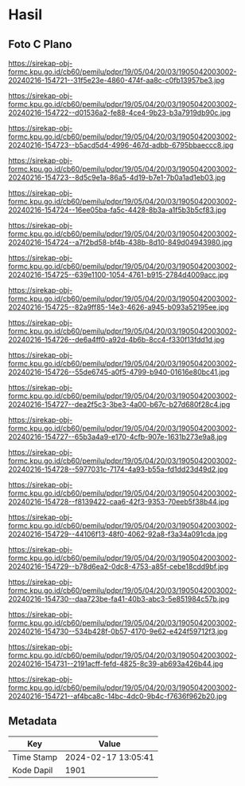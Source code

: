 # Hasil

## Foto C Plano

https://sirekap-obj-formc.kpu.go.id/cb60/pemilu/pdpr/19/05/04/20/03/1905042003002-20240216-154721--31f5e23e-4860-474f-aa8c-c0fb13957be3.jpg

https://sirekap-obj-formc.kpu.go.id/cb60/pemilu/pdpr/19/05/04/20/03/1905042003002-20240216-154722--d01536a2-fe88-4ce4-9b23-b3a7919db90c.jpg

https://sirekap-obj-formc.kpu.go.id/cb60/pemilu/pdpr/19/05/04/20/03/1905042003002-20240216-154723--b5acd5d4-4996-467d-adbb-6795bbaeccc8.jpg

https://sirekap-obj-formc.kpu.go.id/cb60/pemilu/pdpr/19/05/04/20/03/1905042003002-20240216-154723--8d5c9e1a-86a5-4d19-b7e1-7b0a1ad1eb03.jpg

https://sirekap-obj-formc.kpu.go.id/cb60/pemilu/pdpr/19/05/04/20/03/1905042003002-20240216-154724--16ee05ba-fa5c-4428-8b3a-a1f5b3b5cf83.jpg

https://sirekap-obj-formc.kpu.go.id/cb60/pemilu/pdpr/19/05/04/20/03/1905042003002-20240216-154724--a7f2bd58-bf4b-438b-8d10-849d04943980.jpg

https://sirekap-obj-formc.kpu.go.id/cb60/pemilu/pdpr/19/05/04/20/03/1905042003002-20240216-154725--639e1100-1054-4761-b915-2784d4009acc.jpg

https://sirekap-obj-formc.kpu.go.id/cb60/pemilu/pdpr/19/05/04/20/03/1905042003002-20240216-154725--82a9ff85-14e3-4626-a945-b093a52195ee.jpg

https://sirekap-obj-formc.kpu.go.id/cb60/pemilu/pdpr/19/05/04/20/03/1905042003002-20240216-154726--de6a4ff0-a92d-4b6b-8cc4-f330f13fdd1d.jpg

https://sirekap-obj-formc.kpu.go.id/cb60/pemilu/pdpr/19/05/04/20/03/1905042003002-20240216-154726--55de6745-a0f5-4799-b940-01616e80bc41.jpg

https://sirekap-obj-formc.kpu.go.id/cb60/pemilu/pdpr/19/05/04/20/03/1905042003002-20240216-154727--dea2f5c3-3be3-4a00-b67c-b27d680f28c4.jpg

https://sirekap-obj-formc.kpu.go.id/cb60/pemilu/pdpr/19/05/04/20/03/1905042003002-20240216-154727--65b3a4a9-e170-4cfb-907e-1631b273e9a8.jpg

https://sirekap-obj-formc.kpu.go.id/cb60/pemilu/pdpr/19/05/04/20/03/1905042003002-20240216-154728--5977031c-7174-4a93-b55a-fd1dd23d49d2.jpg

https://sirekap-obj-formc.kpu.go.id/cb60/pemilu/pdpr/19/05/04/20/03/1905042003002-20240216-154728--f8139422-caa6-42f3-9353-70eeb5f38b44.jpg

https://sirekap-obj-formc.kpu.go.id/cb60/pemilu/pdpr/19/05/04/20/03/1905042003002-20240216-154729--44106f13-48f0-4062-92a8-f3a34a091cda.jpg

https://sirekap-obj-formc.kpu.go.id/cb60/pemilu/pdpr/19/05/04/20/03/1905042003002-20240216-154729--b78d6ea2-0dc8-4753-a85f-cebe18cdd9bf.jpg

https://sirekap-obj-formc.kpu.go.id/cb60/pemilu/pdpr/19/05/04/20/03/1905042003002-20240216-154730--daa723be-fa41-40b3-abc3-5e851984c57b.jpg

https://sirekap-obj-formc.kpu.go.id/cb60/pemilu/pdpr/19/05/04/20/03/1905042003002-20240216-154730--534b428f-0b57-4170-9e62-e424f59712f3.jpg

https://sirekap-obj-formc.kpu.go.id/cb60/pemilu/pdpr/19/05/04/20/03/1905042003002-20240216-154731--2191acff-fefd-4825-8c39-ab693a426b44.jpg

https://sirekap-obj-formc.kpu.go.id/cb60/pemilu/pdpr/19/05/04/20/03/1905042003002-20240216-154721--af4bca8c-14bc-4dc0-9b4c-f7636f962b20.jpg


## Metadata

| Key        | Value               |
| ---------- | ------------------- |
| Time Stamp | 2024-02-17 13:05:41 |
| Kode Dapil | 1901                |



